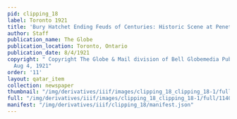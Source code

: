 ```yaml
---
pid: clipping_18
label: Toronto 1921
title: 'Bury Hatchet Ending Feuds of Centuries: Historic Scene at Penetang'
author: Staff
publication_name: The Globe
publication_location: Toronto, Ontario
publication_date: 8/4/1921
copyright: " Copyright The Globe & Mail division of Bell Globemedia Publishing Inc.
  Aug 4, 1921"
order: '11'
layout: qatar_item
collection: newspaper
thumbnail: "/img/derivatives/iiif/images/clipping_18_clipping_18-1/full/250,/0/default.jpg"
full: "/img/derivatives/iiif/images/clipping_18_clipping_18-1/full/1140,/0/default.jpg"
manifest: "/img/derivatives/iiif/clipping_18/manifest.json"
---
```

